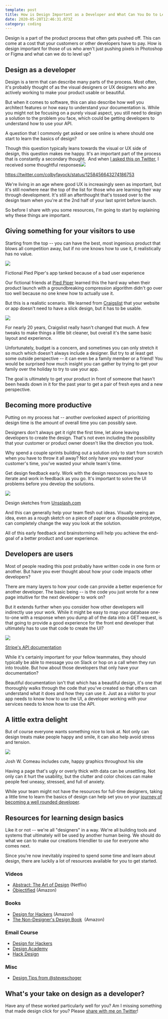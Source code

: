 ```yaml
---
template: post
title: How is Design Important as a Developer and What Can You Do to Level Up?
date: 2020-05-28T12:46:31.073Z
category: coding
---
```

Design is a part of the product process that often gets pushed off. This can come at a cost that your customers or other developers have to pay. How is design important for those of us who aren't just pushing pixels in Photoshop or Figma and what can we do to level up?

## Design as a developer

Design is a term that can describe many parts of the process. Most often, it's probably thought of as the visual designers or UX designers who are actively working to make your product usable or beautiful.

But when it comes to software, this can also describe how well you architect features or how easy to understand your documentation is. While you might not be focusing on a purely visual aspect, you still need to design a solution to the problem you face, which could be getting developers to understand how to use your API.

A question that I commonly get asked or see online is where should one start to learn the basics of design?

Though this question typically leans towards the visual or UX side of design, this question makes me happy. It's an important part of the process that is constantly a secondary thought.  And when [I asked this on Twitter](https://twitter.com/colbyfayock/status/1258456643274186753), I received some thoughtful responses![](https://twitter.com/colbyfayock)

<https://twitter.com/colbyfayock/status/1258456643274186753>

We're living in an age where good UX is increasingly seen as important, but it's still nowhere near the top of the list for those who are learning their way through development. It's still an afterthought that's tossed over to the design team when you're at the 2nd half of your last sprint before launch.

So before I share with you some resources, I'm going to start by explaining why these things are important.

## Giving something for your visitors to use

Starting from the top -- you can have the best, most ingenious product that blows all competition away, but if no one knows how to use it, it realistically has no value.

![](https://www.freecodecamp.org/news/content/images/2020/02/pied-piper-user-interface.jpg)

Fictional Pied Piper's app tanked because of a bad user experience

Our fictional friends at [Pied Piper](https://www.hbo.com/silicon-valley) learned this the hard way when their product launch with a groundbreaking compression algorithm didn't go over too well because no one knew how to actually use it.

But this is a realistic scenario. We learned from [Craigslist](https://craigslist.org/) that your website or app doesn't need to have a slick design, but it has to be usable.

![](https://www.freecodecamp.org/news/content/images/2020/05/craigslist-2020-vs-2001.jpg)

For nearly 20 years, Craigslist really hasn't changed that much. A few tweaks to make things a little bit cleaner, but overall it's the same basic layout and experience.

Unfortunately, budget is a concern, and sometimes you can only stretch it so much which doesn't always include a designer. But try to at least get some outside perspective -- it can even be a family member or a friend! You would be surprised how much insight you can gather by trying to get your family over the holiday to try to use your app.

The goal is ultimately to get your product in front of someone that hasn't been heads down in it for the past year to get a pair of fresh eyes and a new perspective.

## Becoming more productive

Putting on my process hat -- another overlooked aspect of prioritizing design time is the amount of overall time you can possibly save.

Designers don't always get it right the first time, let alone leaving developers to create the design. That's not even including the possibility that your customer or product owner doesn't like the direction you took.

Why spend a couple sprints building out a solution only to start from scratch when you have to throw it all away? Not only have you wasted your customer's time, you've wasted your whole team's time.

Get design feedback early. Work with the design resources you have to iterate and work in feedback as you go. It's important to solve the UI problems before you develop the solutions.

![](https://www.freecodecamp.org/news/content/images/2020/05/design-prototyping.jpg)

Design sketches from [Unsplash.com](https://unsplash.com/photos/MKDEMlPRoYU)

And this can generally help your team flesh out ideas. Visually seeing an idea, even as a rough sketch on a piece of paper or a disposable prototype, can completely change the way you look at the solution.

All of this early feedback and brainstorming will help you achieve the end-goal of a better product and user experience.

## Developers are users

Most of people reading this post probably have written code in one form or another. But have you ever thought about how your code impacts other developers?

There are many layers to how your code can provide a better experience for another developer. The basic being -- is the code you just wrote for a new page intuitive for the next developer to work on?

But it extends further when you consider how other developers will indirectly use your work. While it might be easy to map your database one-to-one with a response when you dump all of the data into a GET request, is that going to provide a good experience for the front end developer that ultimately has to use that code to create the UI?

![](https://www.freecodecamp.org/news/content/images/2020/05/strip-api-documentation.jpg)

[Stripe's API documentation](https://stripe.com/docs/api/balance/balance_retrieve)

While it's certainly important for your fellow teammates, they should typically be able to message you on Slack or hop on a call when they run into trouble. But how about those developers that only have your documentation?

Beautiful documentation isn't that which has a beautiful design, it's one that thoroughly walks through the code that you've created so that others can understand what it does and how they can use it. Just as a visitor to your app needs to know how to use the UI, a developer working with your services needs to know how to use the API.

## A little extra delight

But of course everyone wants something nice to look at. Not only can design treats make people happy and smile, it can also help avoid stress and tension.

![](https://www.freecodecamp.org/news/content/images/2020/05/josh-w-comeau-website-heart-1.jpg)

Josh W. Comeau includes cute, happy graphics throughout his site

Having a page that's ugly or overly thick with data can be unsettling. Not only can it hurt the usability, but the clutter and color choices can make people feel uneasy, stressed, and full of anxiety.

While your team might not have the resources for full-time designers, taking a little time to learn the basics of design can help set you on your [journey of becoming a well rounded developer](https://www.colbyfayock.com/2020/02/how-to-become-a-full-stack-web-developer-in-2020/).

## Resources for learning design basics

Like it or not -- we're all "designers" in a way. We're all building tools and systems that ultimately will be used by another human being. We should do what we can to make our creations friendlier to use for everyone who comes next.

Since you're now inevitably inspired to spend some time and learn about design, there are luckily a lot of resources available for you to get started.

### Videos

* [Abstract: The Art of Design](https://www.netflix.com/title/80057883) (Netflix)
* [Objectified](https://www.amazon.com/gp/video/detail/amzn1.dv.gti.fab0b754-6362-2da1-96a1-e3e538137141?tag=gmcs-fcc-20) (Amazon)

### Books

* [Design for Hackers](https://www.amazon.com/Design-Hackers-Reverse-Engineering-Beauty-ebook/dp/B005J578EW/?tag=gmcs-fcc-20) (Amazon)
* [The Non-Designer's Design Book](https://www.amazon.com/Non-Designers-Design-Book-Non-Designers-ebook/dp/B00PWDFWEE/?tag=gmcs-fcc-20)  (Amazon)

### Email Course

* [Design for Hackers](https://designforhackers.com/)
* [Design Academy](https://www.designacademy.io/free-course/)
* [Hack Design](https://hackdesign.org/)

### Misc

* [Design Tips from @steveschoger](https://twitter.com/i/events/994601867987619840)

## What's your take on design as a developer?

Have any of these worked particularly well for you? Am I missing something that made design click for you? Please [share with me on Twitter](https://twitter.com/colbyfayock)!